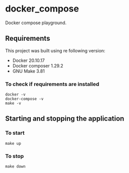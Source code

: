 
# docker_compose
Docker compose playground.

## Requirements
This project was built using re following version:
* Docker 20.10.17
* Docker composer 1.29.2
* GNU Make 3.81

### To check if requirements are installed
```
docker -v
docker-compose -v
make -v
```

## Starting and stopping the application
### To start
```
make up
```

### To stop
```
make down
```